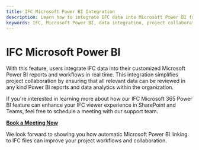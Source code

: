 ```yaml
---
title: IFC Microsoft Power BI Integration
description: Learn how to integrate IFC data into Microsoft Power BI for real-time project collaboration and data analytics.
keywords: IFC, Microsoft Power BI, data integration, project collaboration, data analytics
---
```


# IFC Microsoft Power BI

With this feature, users integrate IFC data into their customized Microsoft Power BI reports and workflows in real time. This integration simplifies project collaboration by ensuring that all relevant data can be reviewed in any kind Power BI reports and data analytics within the organization.

If you're interested in learning more about how our IFC Microsoft 365 Power BI feature can enhance your IFC viewer experience in SharePoint and Teams, feel free to schedule a meeting with our support team.

[**Book a Meeting Now**](https://outlook.office365.com/book/SupportConsultingonlinemeeting@flinker.app/)

We look forward to showing you how automatic Microsoft Power BI linking to IFC files can improve your project workflows and collaboration.



<br><br><br><br><br><br><br><br><br><br><br><br><br><br><br><br><br><br><br><br><br><br><br><br>

